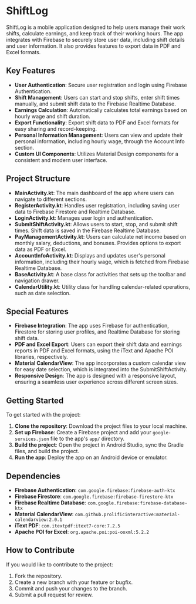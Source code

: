 
# ShiftLog

ShiftLog is a mobile application designed to help users manage their work shifts, calculate earnings, and keep track of their working hours. The app integrates with Firebase to securely store user data, including shift details and user information. It also provides features to export data in PDF and Excel formats.

## Key Features

- **User Authentication**: Secure user registration and login using Firebase Authentication.
- **Shift Management**: Users can start and stop shifts, enter shift times manually, and submit shift data to the Firebase Realtime Database.
- **Earnings Calculation**: Automatically calculates total earnings based on hourly wage and shift duration.
- **Export Functionality**: Export shift data to PDF and Excel formats for easy sharing and record-keeping.
- **Personal Information Management**: Users can view and update their personal information, including hourly wage, through the Account Info section.
- **Custom UI Components**: Utilizes Material Design components for a consistent and modern user interface.

## Project Structure

- **MainActivity.kt**: The main dashboard of the app where users can navigate to different sections.
- **RegisterActivity.kt**: Handles user registration, including saving user data to Firebase Firestore and Realtime Database.
- **LoginActivity.kt**: Manages user login and authentication.
- **SubmitShiftActivity.kt**: Allows users to start, stop, and submit shift times. Shift data is saved in the Firebase Realtime Database.
- **PayManagementActivity.kt**: Users can calculate net income based on monthly salary, deductions, and bonuses. Provides options to export data as PDF or Excel.
- **AccountInfoActivity.kt**: Displays and updates user's personal information, including their hourly wage, which is fetched from Firebase Realtime Database.
- **BaseActivity.kt**: A base class for activities that sets up the toolbar and navigation drawer.
- **CalendarUtility.kt**: Utility class for handling calendar-related operations, such as date selection.

## Special Features

- **Firebase Integration**: The app uses Firebase for authentication, Firestore for storing user profiles, and Realtime Database for storing shift data.
- **PDF and Excel Export**: Users can export their shift data and earnings reports in PDF and Excel formats, using the iText and Apache POI libraries, respectively.
- **Material CalendarView**: The app incorporates a custom calendar view for easy date selection, which is integrated into the SubmitShiftActivity.
- **Responsive Design**: The app is designed with a responsive layout, ensuring a seamless user experience across different screen sizes.

## Getting Started

To get started with the project:

1. **Clone the repository**: Download the project files to your local machine.
2. **Set up Firebase**: Create a Firebase project and add your `google-services.json` file to the app's `app/` directory.
3. **Build the project**: Open the project in Android Studio, sync the Gradle files, and build the project.
4. **Run the app**: Deploy the app on an Android device or emulator.

## Dependencies

- **Firebase Authentication**: `com.google.firebase:firebase-auth-ktx`
- **Firebase Firestore**: `com.google.firebase:firebase-firestore-ktx`
- **Firebase Realtime Database**: `com.google.firebase:firebase-database-ktx`
- **Material CalendarView**: `com.github.prolificinteractive:material-calendarview:2.0.1`
- **iText PDF**: `com.itextpdf:itext7-core:7.2.5`
- **Apache POI for Excel**: `org.apache.poi:poi-ooxml:5.2.2`

## How to Contribute

If you would like to contribute to the project:

1. Fork the repository.
2. Create a new branch with your feature or bugfix.
3. Commit and push your changes to the branch.
4. Submit a pull request for review.
